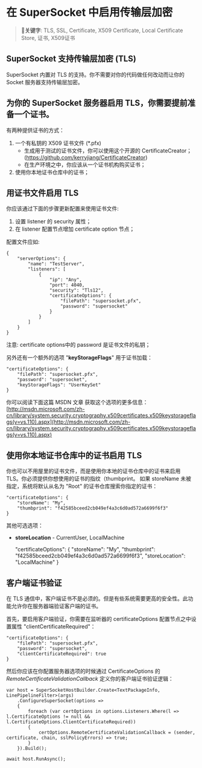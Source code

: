 # 在 SuperSocket 中启用传输层加密

> __关键字__: TLS, SSL, Certificate, X509 Certificate, Local Certificate Store, 证书, X509证书

## SuperSocket 支持传输层加密 (TLS)

SuperSocket 内置对 TLS 的支持。你不需要对你的代码做任何改动而让你的 Socket 服务器支持传输层加密。

## 为你的 SuperSocket 服务器启用 TLS，你需要提前准备一个证书。
有两种提供证书的方式：

1. 一个有私钥的 X509 证书文件 (*.pfx)
    * 生成用于测试的证书文件，你可以使用这个开源的 CertificateCreator；(https://github.com/kerryjiang/CertificateCreator)
    * 在生产环境之中，你应该从一个证书机构购买证书；
2. 使用你本地证书仓库中的证书；

## 用证书文件启用 TLS

你应该通过下面的步骤更新配置来使用证书文件:

1. 设置 listener 的 security 属性；
2. 在 listener 配置节点增加 certificate option 节点；

配置文件应如:

    {
        "serverOptions": {
            "name": "TestServer",
            "listeners": [
                {
                    "ip": "Any",
                    "port": 4040,
                    "security": "Tls12",
                    "certificateOptions": {
                        "filePath": "supersocket.pfx",
                        "password": "supersocket"
                    }
                }
            ]
        }
    }

注意: certificate options中的 password 是证书文件的私钥；

另外还有一个额外的选项 "**keyStorageFlags**" 用于证书加载：

    "certificateOptions": {
        "filePath": "supersocket.pfx",
        "password": "supersocket",
        "keyStorageFlags": "UserKeySet"
    }

你可以阅读下面这篇 MSDN 文章 获取这个选项的更多信息：
[http://msdn.microsoft.com/zh-cn/library/system.security.cryptography.x509certificates.x509keystorageflags(v=vs.110).aspx](http://msdn.microsoft.com/zh-cn/library/system.security.cryptography.x509certificates.x509keystorageflags(v=vs.110).aspx)

## 使用你本地证书仓库中的证书启用 TLS

你也可以不用屋里的证书文件，而是使用你本地的证书仓库中的证书来启用 TLS。你必须提供你想使用的证书的指纹（thumbprint。 如果 storeName 未被指定，系统将默认从名为 "Root" 的证书仓库搜索你指定的证书：

    "certificateOptions": {
        "storeName": "My",
        "thumbprint": "‎f42585bceed2cb049ef4a3c6d0ad572a6699f6f3"
    }

其他可选选项：

* **storeLocation** - CurrentUser, LocalMachine

    "certificateOptions": {
        "storeName": "My",
        "thumbprint": "‎f42585bceed2cb049ef4a3c6d0ad572a6699f6f3",
        "storeLocation": "LocalMachine"
    }


## 客户端证书验证

在 TLS 通信中，客户端证书不是必须的。但是有些系统需要更高的安全性。此功能允许你在服务器端验证客户端的证书。

首先，要启用客户端验证，你需要在监听器的 certificateOptions 配置节点之中设置属性 "clientCertificateRequired"：

    "certificateOptions": {
        "filePath": "supersocket.pfx",
        "password": "supersocket",
        "clientCertificateRequired": true
    }

然后你应该在你配置服务器选项的时候通过 CertificateOptions 的 *RemoteCertificateValidationCallback* 定义你的客户端证书验证逻辑：

    var host = SuperSocketHostBuilder.Create<TextPackageInfo, LinePipelineFilter>(args)
        .ConfigureSuperSocket(options =>
        {
            foreach (var certOptions in options.Listeners.Where(l => l.CertificateOptions != null && l.CertificateOptions.ClientCertificateRequired))
            {
                certOptions.RemoteCertificateValidationCallback = (sender, certificate, chain, sslPolicyErrors) => true;
            }
        }).Build();

    await host.RunAsync();